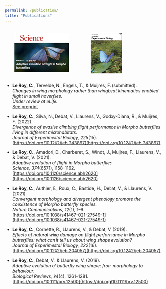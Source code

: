 ```yaml
---
permalink: /publication/
title: "Publications"
---
```


<div style="display: flex; gap: 100px; margin-top: 30px; margin-bottom: 30px;">
  <a href="https://doi.org/10.1126/science.abh2620" style="flex: 1; max-width: 35%;">
    <img src="/assets/images/cover science.png" alt="cover 1" style="width: 100%; height: auto; display: block; margin-left: 30px;">
  </a>
  <a href="https://doi.org/10.1242/jeb.243867" style="flex: 1; max-width: 20%;">
    <img src="/assets/images/cover JEB.png" alt="cover 2" style="width: 100%; height: auto; display: block;">
  </a>
</div>



- **Le Roy, C.**, Tervelde, N., Engels, T., & Muijres, F. (submitted).  
  *Changes in wing morphology rather than wingbeat kinematics enabled flight in small hoverflies.*  
  _Under review at eLife_.  
  [See preprint](https://elifesciences.org/reviewed-preprints/97839#tab-content)

- **Le Roy, C.**, Silva, N., Debat, V., Llaurens, V., Godoy-Diana, R., & Muijres, F. (2022).  
  *Divergence of evasive climbing flight performance in Morpho butterflies living in different microhabitats.*  
  _Journal of Experimental Biology, 225_(15).  
  [https://doi.org/10.1242/jeb.243867](https://doi.org/10.1242/jeb.243867)

- **Le Roy, C.**, Amadori, D., Charberet, S., Windt, J., Muijres, F., Llaurens, V., & Debat, V. (2021).  
  *Adaptive evolution of flight in Morpho butterflies.*  
  _Science, 374_(6571), 1158–1162.  
  [https://doi.org/10.1126/science.abh2620](https://doi.org/10.1126/science.abh2620)

- **Le Roy, C.**, Authier, E., Roux, C., Bastide, H., Debat, V., & Llaurens, V. (2021).  
  *Convergent morphology and divergent phenology promote the coexistence of Morpho butterfly species.*  
  _Nature Communications, 12_(1), 1–9.  
  [https://doi.org/10.1038/s41467-021-27549-1](https://doi.org/10.1038/s41467-021-27549-1)

- **Le Roy, C.**, Cornette, R., Llaurens, V., & Debat, V. (2019).  
  *Effects of natural wing damage on flight performance in Morpho butterflies: what can it tell us about wing shape evolution?*  
  _Journal of Experimental Biology, 222_(16).  
  [https://doi.org/10.1242/jeb.204057](https://doi.org/10.1242/jeb.204057)

- **Le Roy, C.**, Debat, V., & Llaurens, V. (2019).  
  *Adaptive evolution of butterfly wing shape: from morphology to behaviour*.  
  _Biological Reviews, 94_(4), 1261–1281.  
  [https://doi.org/10.1111/brv.12500](https://doi.org/10.1111/brv.12500)
